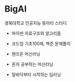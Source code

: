 # BigAI
경북대학교 인공지능 동아리
스터디

- 파이썬 자료구조와 알고리즘

- 코드업 기초100제, 백준 문제풀이

- 핸즈온 머신러닝

- 혼자 공부하는 머신러닝

- 밑바닥부터 시작하는 딥러닝
